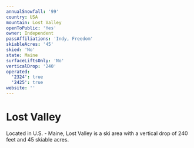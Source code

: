 ```yaml
---
annualSnowfall: '99'
country: USA
mountain: Lost Valley
openToPublic: 'Yes'
owner: Independent
passAffiliations: 'Indy, Freedom'
skiableAcres: '45'
skied: 'No'
state: Maine
surfaceLiftsOnly: 'No'
verticalDrop: '240'
operated:
  '2324': true
  '2425': true
website: ''
---
```



# Lost Valley

Located in U.S. - Maine, Lost Valley is a ski area with a vertical drop of 240 feet and 45 skiable acres.
